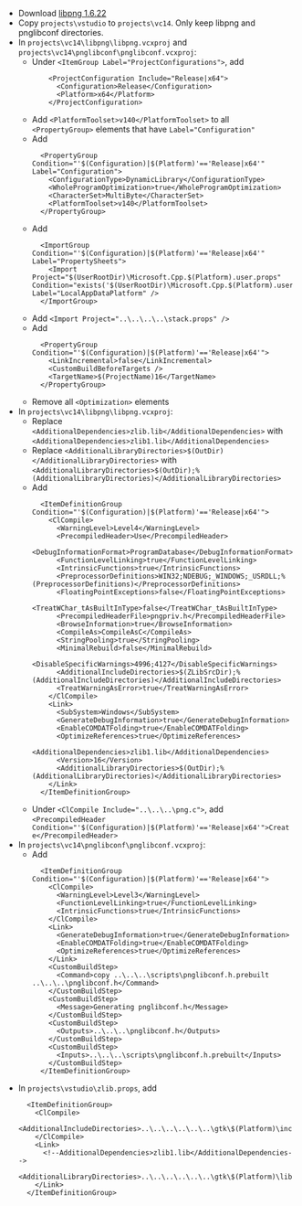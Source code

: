 * Download [libpng 1.6.22](ftp://ftp.simplesystems.org/pub/libpng/png/src/libpng16/libpng-1.6.22.tar.xz)
* Copy `projects\vstudio` to `projects\vc14`. Only keep libpng and pnglibconf directories.
* In `projects\vc14\libpng\libpng.vcxproj` and `projects\vc14\pnglibconf\pnglibconf.vcxproj`:
	* Under `<ItemGroup Label="ProjectConfigurations">`, add
		```
		    <ProjectConfiguration Include="Release|x64">
		      <Configuration>Release</Configuration>
		      <Platform>x64</Platform>
		    </ProjectConfiguration>
		```
	* Add `<PlatformToolset>v140</PlatformToolset>` to all `<PropertyGroup>` elements that have `Label="Configuration"`
	* Add
		```
		  <PropertyGroup Condition="'$(Configuration)|$(Platform)'=='Release|x64'" Label="Configuration">
		    <ConfigurationType>DynamicLibrary</ConfigurationType>
		    <WholeProgramOptimization>true</WholeProgramOptimization>
		    <CharacterSet>MultiByte</CharacterSet>
		    <PlatformToolset>v140</PlatformToolset>
		  </PropertyGroup>
		```
	* Add
		```
		  <ImportGroup Condition="'$(Configuration)|$(Platform)'=='Release|x64'" Label="PropertySheets">
		    <Import Project="$(UserRootDir)\Microsoft.Cpp.$(Platform).user.props" Condition="exists('$(UserRootDir)\Microsoft.Cpp.$(Platform).user.props')" Label="LocalAppDataPlatform" />
		  </ImportGroup>
		```
	* Add `<Import Project="..\..\..\..\stack.props" />`
	* Add
		```
		  <PropertyGroup Condition="'$(Configuration)|$(Platform)'=='Release|x64'">
		    <LinkIncremental>false</LinkIncremental>
		    <CustomBuildBeforeTargets />
		    <TargetName>$(ProjectName)16</TargetName>
		  </PropertyGroup>
		```
	* Remove all `<Optimization>` elements
* In `projects\vc14\libpng\libpng.vcxproj`:
	* Replace `<AdditionalDependencies>zlib.lib</AdditionalDependencies>` with `<AdditionalDependencies>zlib1.lib</AdditionalDependencies>`
	* Replace `<AdditionalLibraryDirectories>$(OutDir)</AdditionalLibraryDirectories>` with `<AdditionalLibraryDirectories>$(OutDir);%(AdditionalLibraryDirectories)</AdditionalLibraryDirectories>`
	* Add
		```
		  <ItemDefinitionGroup Condition="'$(Configuration)|$(Platform)'=='Release|x64'">
		    <ClCompile>
		      <WarningLevel>Level4</WarningLevel>
		      <PrecompiledHeader>Use</PrecompiledHeader>
		      <DebugInformationFormat>ProgramDatabase</DebugInformationFormat>
		      <FunctionLevelLinking>true</FunctionLevelLinking>
		      <IntrinsicFunctions>true</IntrinsicFunctions>
		      <PreprocessorDefinitions>WIN32;NDEBUG;_WINDOWS;_USRDLL;%(PreprocessorDefinitions)</PreprocessorDefinitions>
		      <FloatingPointExceptions>false</FloatingPointExceptions>
		      <TreatWChar_tAsBuiltInType>false</TreatWChar_tAsBuiltInType>
		      <PrecompiledHeaderFile>pngpriv.h</PrecompiledHeaderFile>
		      <BrowseInformation>true</BrowseInformation>
		      <CompileAs>CompileAsC</CompileAs>
		      <StringPooling>true</StringPooling>
		      <MinimalRebuild>false</MinimalRebuild>
		      <DisableSpecificWarnings>4996;4127</DisableSpecificWarnings>
		      <AdditionalIncludeDirectories>$(ZLibSrcDir);%(AdditionalIncludeDirectories)</AdditionalIncludeDirectories>
		      <TreatWarningAsError>true</TreatWarningAsError>
		    </ClCompile>
		    <Link>
		      <SubSystem>Windows</SubSystem>
		      <GenerateDebugInformation>true</GenerateDebugInformation>
		      <EnableCOMDATFolding>true</EnableCOMDATFolding>
		      <OptimizeReferences>true</OptimizeReferences>
		      <AdditionalDependencies>zlib1.lib</AdditionalDependencies>
		      <Version>16</Version>
		      <AdditionalLibraryDirectories>$(OutDir);%(AdditionalLibraryDirectories)</AdditionalLibraryDirectories>
		    </Link>
		  </ItemDefinitionGroup>
		```
	* Under `<ClCompile Include="..\..\..\png.c">`, add `<PrecompiledHeader Condition="'$(Configuration)|$(Platform)'=='Release|x64'">Create</PrecompiledHeader>`
* In `projects\vc14\pnglibconf\pnglibconf.vcxproj`:
	* Add
		```
		  <ItemDefinitionGroup Condition="'$(Configuration)|$(Platform)'=='Release|x64'">
		    <ClCompile>
		      <WarningLevel>Level3</WarningLevel>
		      <FunctionLevelLinking>true</FunctionLevelLinking>
		      <IntrinsicFunctions>true</IntrinsicFunctions>
		    </ClCompile>
		    <Link>
		      <GenerateDebugInformation>true</GenerateDebugInformation>
		      <EnableCOMDATFolding>true</EnableCOMDATFolding>
		      <OptimizeReferences>true</OptimizeReferences>
		    </Link>
		    <CustomBuildStep>
		      <Command>copy ..\..\..\scripts\pnglibconf.h.prebuilt ..\..\..\pnglibconf.h</Command>
		    </CustomBuildStep>
		    <CustomBuildStep>
		      <Message>Generating pnglibconf.h</Message>
		    </CustomBuildStep>
		    <CustomBuildStep>
		      <Outputs>..\..\..\pnglibconf.h</Outputs>
		    </CustomBuildStep>
		    <CustomBuildStep>
		      <Inputs>..\..\..\scripts\pnglibconf.h.prebuilt</Inputs>
		    </CustomBuildStep>
		  </ItemDefinitionGroup>
		```
* In `projects\vstudio\zlib.props`, add
	```
	  <ItemDefinitionGroup>
	    <ClCompile>
	      <AdditionalIncludeDirectories>..\..\..\..\..\..\gtk\$(Platform)\include</AdditionalIncludeDirectories>
	    </ClCompile>
	    <Link>
	      <!--AdditionalDependencies>zlib1.lib</AdditionalDependencies-->
	      <AdditionalLibraryDirectories>..\..\..\..\..\..\gtk\$(Platform)\lib</AdditionalLibraryDirectories>
	    </Link>
	  </ItemDefinitionGroup>
	```
